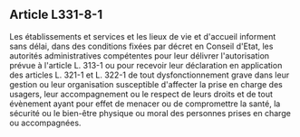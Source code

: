 ## Article L331-8-1

Les établissements et services et les lieux de vie et d'accueil informent sans délai, dans des conditions fixées
par décret en Conseil d'Etat, les autorités administratives compétentes pour leur délivrer l'autorisation prévue
à l'article L. 313-1 ou pour recevoir leur déclaration en application des articles L. 321-1 et L. 322-1 de tout
dysfonctionnement grave dans leur gestion ou leur organisation susceptible d'affecter la prise en charge des
usagers, leur accompagnement ou le respect de leurs droits et de tout évènement ayant pour effet de menacer
ou de compromettre la santé, la sécurité ou le bien-être physique ou moral des personnes prises en charge ou
accompagnées.

